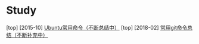 # Study

[top] [2015-10] [Ubuntu常用命令（不断总结中）](../timeline/2015-10/linux-common-command/)
[top] [2018-02] [常用git命令总结（不断补充中）](../timeline/2018-02/git-common-command/)
